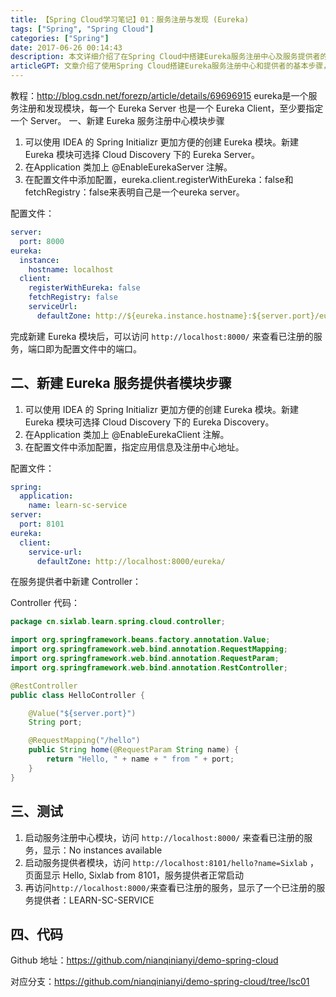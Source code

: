 ```yaml
---
title: 【Spring Cloud学习笔记】01：服务注册与发现 (Eureka)
tags: ["Spring", "Spring Cloud"]
categories: ["Spring"]
date: 2017-06-26 00:14:43
description: 本文详细介绍了在Spring Cloud中搭建Eureka服务注册中心及服务提供者的完整流程，涵盖服务端与客户端的配置方法、注解使用、YAML文件参数设置及通过接口调用验证服务注册与发现的实现步骤。
articleGPT: 文章介绍了使用Spring Cloud搭建Eureka服务注册中心和提供者的基本步骤，包括创建Eureka Server模块需配置@EnableEurekaServer注解及关闭注册功能的配置文件，创建Eureka Client模块需添加@EnableEurekaClient注解并指定注册中心地址，通过Controller实现服务接口，测试时启动服务后访问对应URL验证注册状态及服务调用结果，并提供了GitHub代码仓库地址。
---
```


教程：<http://blog.csdn.net/forezp/article/details/69696915>
eureka是一个服务注册和发现模块，每一个 Eureka Server 也是一个 Eureka Client，至少要指定一个 Server。 一、新建
Eureka 服务注册中心模块步骤  

  1. 可以使用 IDEA 的 Spring Initializr 更加方便的创建 Eureka 模块。新建 Eureka 模块可选择 Cloud Discovery 下的 Eureka Server。
  2. 在Application 类加上 @EnableEurekaServer 注解。
  3. 在配置文件中添加配置，eureka.client.registerWithEureka：false和fetchRegistry：false来表明自己是一个eureka server。

配置文件：

```yaml
server:
  port: 8000
eureka:
  instance:
    hostname: localhost
  client:
    registerWithEureka: false
    fetchRegistry: false
    serviceUrl:
      defaultZone: http://${eureka.instance.hostname}:${server.port}/eureka/
```

完成新建 Eureka 模块后，可以访问 `http://localhost:8000/` 来查看已注册的服务，端口即为配置文件中的端口。

## 二、新建 Eureka 服务提供者模块步骤

  1. 可以使用 IDEA 的 Spring Initializr 更加方便的创建 Eureka 模块。新建 Eureka 模块可选择 Cloud Discovery 下的 Eureka Discovery。
  2. 在Application 类加上 @EnableEurekaClient 注解。
  3. 在配置文件中添加配置，指定应用信息及注册中心地址。

配置文件：

```yaml
spring:
  application:
    name: learn-sc-service
server:
  port: 8101
eureka:
  client:
    service-url:
      defaultZone: http://localhost:8000/eureka/
```

在服务提供者中新建 Controller：

Controller 代码：

```Java
package cn.sixlab.learn.spring.cloud.controller;

import org.springframework.beans.factory.annotation.Value;
import org.springframework.web.bind.annotation.RequestMapping;
import org.springframework.web.bind.annotation.RequestParam;
import org.springframework.web.bind.annotation.RestController;

@RestController
public class HelloController {

    @Value("${server.port}")
    String port;

    @RequestMapping("/hello")
    public String home(@RequestParam String name) {
        return "Hello, " + name + " from " + port;
    }
}
```

## 三、测试

  1. 启动服务注册中心模块，访问 `http://localhost:8000/` 来查看已注册的服务，显示：No instances available
  2. 启动服务提供者模块，访问 `http://localhost:8101/hello?name=Sixlab` ，页面显示 Hello, Sixlab from 8101，服务提供者正常启动
  3. 再访问`http://localhost:8000/`来查看已注册的服务，显示了一个已注册的服务提供者：LEARN-SC-SERVICE

## 四、代码

Github 地址：<https://github.com/nianqinianyi/demo-spring-cloud>

对应分支：<https://github.com/nianqinianyi/demo-spring-cloud/tree/lsc01>

